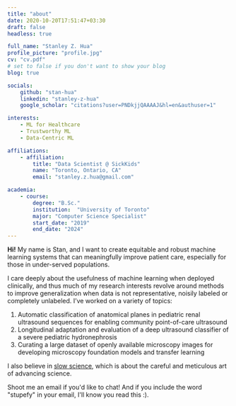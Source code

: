 ```yaml
---
title: "about"
date: 2020-10-20T17:51:47+03:30
draft: false
headless: true

full_name: "Stanley Z. Hua"
profile_picture: "profile.jpg"
cv: "cv.pdf"
# set to false if you don't want to show your blog
blog: true

socials:
    github: "stan-hua"
    linkedin: "stanley-z-hua"
    google_scholar: "citations?user=PNDkjjQAAAAJ&hl=en&authuser=1"

interests:
    - ML for Healthcare
    - Trustworthy ML
    - Data-Centric ML

affiliations:
    - affiliation:
        title: "Data Scientist @ SickKids"
        name: "Toronto, Ontario, CA"
        email: "stanley.z.hua@gmail.com"

academia:
    - course:
        degree: "B.Sc."
        institution:  "University of Toronto"
        major: "Computer Science Specialist"
        start_date: "2019"
        end_date: "2024"
---
```


**Hi!** My name is Stan, and I want to create equitable and robust machine learning systems that can meaningfully improve patient care, especially for those in under-served populations.

I care deeply about the usefulness of machine learning when deployed clinically, and thus much of my research interests revolve around methods to improve generalization when data is not representative, noisily labeled or completely unlabeled. I’ve worked on a variety of topics:

1. Automatic classification of anatomical planes in pediatric renal ultrasound sequences for enabling community point-of-care ultrasound
2. Longitudinal adaptation and evaluation of a deep ultrasound classifier of a severe pediatric hydronephrosis
3. Curating a large dataset of openly available microscopy images for developing microscopy foundation models and transfer learning

I also believe in [slow science](https://en.wikipedia.org/wiki/Slow_science), which is about the careful and meticulous art of advancing science.

Shoot me an email if you'd like to chat! And if you include the word "stupefy" in your email, I'll know you read this :).